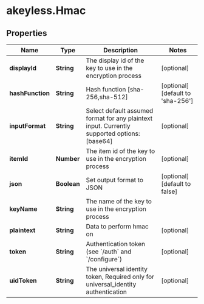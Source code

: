 # akeyless.Hmac

## Properties

Name | Type | Description | Notes
------------ | ------------- | ------------- | -------------
**displayId** | **String** | The display id of the key to use in the encryption process | [optional] 
**hashFunction** | **String** | Hash function [sha-256,sha-512] | [optional] [default to &#39;sha-256&#39;]
**inputFormat** | **String** | Select default assumed format for any plaintext input. Currently supported options: [base64] | [optional] 
**itemId** | **Number** | The item id of the key to use in the encryption process | [optional] 
**json** | **Boolean** | Set output format to JSON | [optional] [default to false]
**keyName** | **String** | The name of the key to use in the encryption process | 
**plaintext** | **String** | Data to perform hmac on | [optional] 
**token** | **String** | Authentication token (see &#x60;/auth&#x60; and &#x60;/configure&#x60;) | [optional] 
**uidToken** | **String** | The universal identity token, Required only for universal_identity authentication | [optional] 


